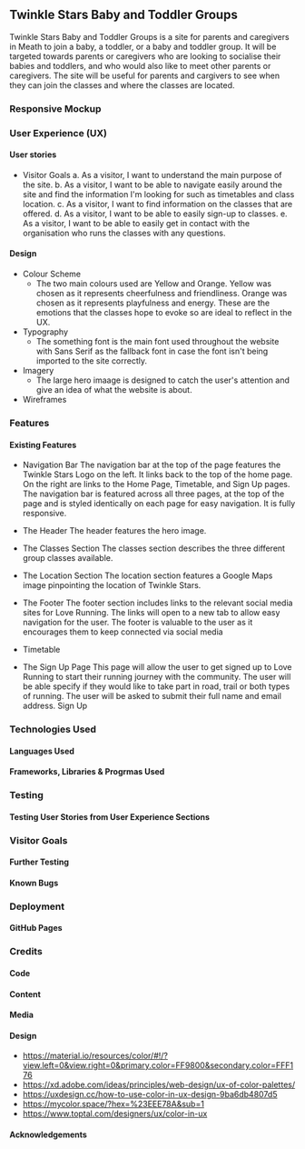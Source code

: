 ## Twinkle Stars Baby and Toddler Groups ###

Twinkle Stars Baby and Toddler Groups is a site for parents and caregivers in Meath to join a baby, a toddler, or a baby and toddler group. It will be targeted towards parents or caregivers who are looking to socialise their babies and toddlers, and who would also like to meet other parents or caregivers. The site will be useful for parents and cargivers to see when they can join the classes and where the classes are located.

### Responsive Mockup

### User Experience (UX)

#### User stories

* Visitor Goals
    a. As a visitor, I want to understand the main purpose of the site.
    b. As a visitor, I want to be able to navigate easily around the site and find the information I'm looking for such as timetables and class location.
    c. As a visitor, I want to find information on the classes that are offered.
    d. As a visitor, I want to be able to easily sign-up to classes.
    e. As a visitor, I want to be able to easily get in contact with the organisation who runs the classes with any questions.

#### Design

* Colour Scheme
  * The two main colours used are Yellow and Orange. Yellow was chosen as it represents cheerfulness and friendliness. Orange was chosen as it represents playfulness and energy. These are the emotions that the classes hope to evoke so are ideal to reflect in the UX.
* Typography
  * The something font is the main font used throughout the website with Sans Serif as the fallback font in case the font isn't being imported to the site correctly.
* Imagery
  * The large hero imaage is designed to catch the user's attention and give an idea of what the website is about.
* Wireframes

### Features

#### Existing Features

* Navigation Bar
The navigation bar at the top of the page features the Twinkle Stars Logo on the left. It links back to the top of the home page.
On the right are links to the Home Page, Timetable, and Sign Up pages.
The navigation bar is featured across all three pages, at the top of the page and is styled identically on each page for easy navigation.
It is fully responsive.

* The Header
The header features the hero image.

* The Classes Section
The classes section describes the three different group classes available.

* The Location Section
The location section features a Google Maps image pinpointing the location of Twinkle Stars.

* The Footer
The footer section includes links to the relevant social media sites for Love Running. The links will open to a new tab to allow easy navigation for the user.
The footer is valuable to the user as it encourages them to keep connected via social media

* Timetable

* The Sign Up Page
This page will allow the user to get signed up to Love Running to start their running journey with the community. The user will be able specify if they would like to take part in road, trail or both types of running. The user will be asked to submit their full name and email address.
Sign Up

### Technologies Used

#### Languages Used

#### Frameworks, Libraries & Progrmas Used

### Testing

#### Testing User Stories from User Experience Sections

### Visitor Goals

#### Further Testing

#### Known Bugs

### Deployment

#### GitHub Pages

### Credits

#### Code

#### Content

#### Media

#### Design
* https://material.io/resources/color/#!/?view.left=0&view.right=0&primary.color=FF9800&secondary.color=FFF176
* https://xd.adobe.com/ideas/principles/web-design/ux-of-color-palettes/
* https://uxdesign.cc/how-to-use-color-in-ux-design-9ba6db4807d5
* https://mycolor.space/?hex=%23EEE78A&sub=1
* https://www.toptal.com/designers/ux/color-in-ux
#### Acknowledgements
